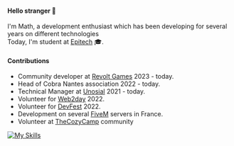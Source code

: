 #### Hello stranger 👋
I'm Math, a development enthusiast which has been developing for several years on different technologies\
Today, I'm student at [Epitech](https://www.epitech.eu/en/who-are-we/) 🎓.

#### Contributions
- Community developer at [Revolt Games](https://www.revoltgames.io/) 2023 - today.
- Head of Cobra Nantes association 2022 - today.
- Technical Manager at [Unosial](https://unosial.com) 2021 - today.
- Volunteer for [Web2day](https://web2day.co/en/) 2022.
- Volunteer for [DevFest](https://devfest.gdgnantes.com/) 2022.
- Development on several [FiveM](https://fivem.net/) servers in France.
- Volunteer at [TheCozyCamp](https://discord.gg/tcc) community

[![My Skills](https://skills.thijs.gg/icons?i=js,ts,c,react,next,express,vue,nuxt,lua,postgres,redis,css,html)](https://github.com/TekMath)
